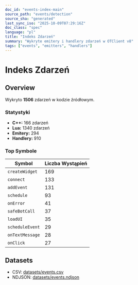 ```yaml
---
doc_id: "events-index-main"
source_path: "events/detection"
source_sha: "generated"
last_sync_iso: "2025-10-09T07:29:16Z"
doc_class: "spec"
language: "pl"
title: "Indeks Zdarzeń"
summary: "Wykryte emitery i handlery zdarzeń w OTClient v8"
tags: ["events", "emitters", "handlers"]
---
```


# Indeks Zdarzeń

## Overview

Wykryto **1506** zdarzeń w kodzie źródłowym.

### Statystyki

- **C++:** 166 zdarzeń
- **Lua:** 1340 zdarzeń
- **Emitery:** 294
- **Handlery:** 910

### Top Symbole

| Symbol | Liczba Wystąpień |
|--------|------------------|
| `createWidget` | 169 |
| `connect` | 133 |
| `addEvent` | 131 |
| `schedule` | 93 |
| `onError` | 41 |
| `safeBotCall` | 37 |
| `loadUI` | 35 |
| `scheduleEvent` | 29 |
| `onTextMessage` | 28 |
| `onClick` | 27 |

## Datasets

- CSV: [datasets/events.csv](../datasets/events.csv)
- NDJSON: [datasets/events.ndjson](../datasets/events.ndjson)
